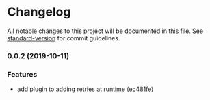 # Changelog

All notable changes to this project will be documented in this file. See [standard-version](https://github.com/conventional-changelog/standard-version) for commit guidelines.

### 0.0.2 (2019-10-11)


### Features

* add plugin to adding retries at runtime ([ec481fe](https://github.com/gemini-testing/hermione-retry-progressive/commit/ec481fe))

